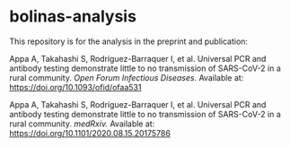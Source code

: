 # bolinas-analysis

This repository is for the analysis in the preprint and publication:

Appa A, Takahashi S, Rodríguez-Barraquer I, et al. Universal PCR and antibody testing demonstrate little to no transmission of SARS-CoV-2 in a rural community. *Open Forum Infectious Diseases.* Available at: https://doi.org/10.1093/ofid/ofaa531

Appa A, Takahashi S, Rodríguez-Barraquer I, et al. Universal PCR and antibody testing demonstrate little to no transmission of SARS-CoV-2 in a rural community. *medRxiv.* Available at: https://doi.org/10.1101/2020.08.15.20175786 
